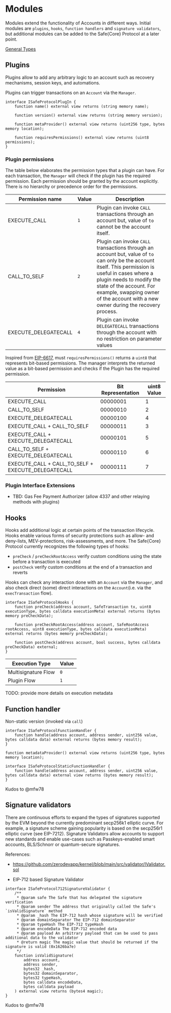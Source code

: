 # Modules

Modules extend the functionality of Accounts in different ways. Initial modules are `plugins`, `hooks`, `function handlers` and `signature validators`, but additional modules can be added to the Safe{Core} Protocol at a later point.

[General Types](../manager/README.md#general-types)

## Plugins

Plugins allow to add any arbitrary logic to an account such as recovery mechanisms, session keys, and automations.

Plugins can trigger transactions on an `Account` via the `Manager`.

```solidity
interface ISafeProtocolPlugIn {
    function name() external view returns (string memory name);

    function version() external view returns (string memory version);

    function metaProvider() external view returns (uint256 type, bytes memory location);

    function requiresPermissions() external view returns (uint8 permissions);
}
```

### Plugin permissions

The table below elaborates the permission types that a plugin can have. For each transaction, the `Manager` will check if the plugin has the required permission. Each permission should be granted by the account explicitly. There is no hierarchy or precedence order for the permissions.

| **Permission name**  | **Value** | **Description**                                                                                                                                                                                                                                                                                  |
|----------------------|-----------|--------------------------------------------------------------------------------------------------------------------------------------------------------------------------------------------------------------------------------------------------------------------------------------------------|
| EXECUTE_CALL         | `1`       | Plugin can invoke `CALL` transactions through an account but, value of `to` cannot be the account itself.                                                                                                                                                                                        |
| CALL_TO_SELF         | `2`       | Plugin can invoke `CALL` transactions through an account but, value of `to` can only be the account itself. This permission is useful in cases where a plugin needs to modify the state of the account. For example, swapping owner of the account with a new owner during the recovery process. |
| EXECUTE_DELEGATECALL | `4`       | Plugin can invoke `DELEGATECALL` transactions through the account with no restriction on parameter values                                                                                                                                                                                        |

Inspired from [EIP-6617](https://eips.ethereum.org/EIPS/eip-6617), must `requiresPermissions()` returns a `uint8` that represents bit-based permissions. The manager interprets the returned value as a bit-based permission and checks if the Plugin has the required permission.

| Permission                                         | Bit Representation | uint8 Value |
|----------------------------------------------------|--------------------|-------------|
| EXECUTE_CALL                                       | 00000001           | 1           |
| CALL_TO_SELF                                       | 00000010           | 2           |
| EXECUTE_DELEGATECALL                               | 00000100           | 4           |
| EXECUTE_CALL + CALL_TO_SELF                        | 00000011           | 3           |
| EXECUTE_CALL + EXECUTE_DELEGATECALL                | 00000101           | 5           |
| CALL_TO_SELF + EXECUTE_DELEGATECALL                | 00000110           | 6           |
| EXECUTE_CALL + CALL_TO_SELF + EXECUTE_DELEGATECALL | 00000111           | 7           |

### Plugin Interface Extensions

- TBD: Gas Fee Payment Authorizer (allow 4337 and other relaying methods with plugins)

## Hooks

Hooks add additional logic at certain points of the transaction lifecycle. Hooks enable various forms of security protections such as allow- and deny-lists, MEV-protections, risk-assessments, and more. The Safe{Core} Protocol currently recognizes the following types of hooks:
- `preCheck` / `preCheckRootAccess` verify custom conditions using the state before a transaction is executed
- `postCheck` verify custom conditions at the end of a transaction and reverts 

Hooks can check any interaction done with an `Account` via the `Manager`, and also check direct (some) direct interactions on the `Account`(i.e. via the `execTransaction` flow).

```solidity
interface ISafeProtocolHooks {
    function preCheck(address account, SafeTransaction tx, uint8 executionType, bytes calldata executionMeta) external returns (bytes memory preCheckData);

    function preCheckRootAccess(address account, SafeRootAccess rootAccess, uint8 executionType, bytes calldata executionMeta) external returns (bytes memory preCheckData);

    function postCheck(address account, bool success, bytes calldata preCheckData) external;
}
```

| Execution Type      | Value |
|---------------------|-------|
| Multisignature Flow | `0`   |
| Plugin Flow         | `1`   |

TODO: provide more details on execution metadata

## Function handler

Non-static version (invoked via `call`)

```solidity
interface ISafeProtocolFunctionHandler {
    function handle(address account, address sender, uint256 value, bytes calldata data) external returns (bytes memory result);
}
```

    function metadataProvider() external view returns (uint256 type, bytes memory location);

```solidity
interface ISafeProtocolStaticFunctionHandler {
    function handle(address account, address sender, uint256 value, bytes calldata data) external view returns (bytes memory result);
}
```

Kudos to @mfw78

## Signature validators

There are continuous efforts to expand the types of signatures supported by the EVM beyond the currently predominant secp256k1 elliptic curve. For example, a signature scheme gaining popularity is based on the secp256r1 elliptic curve (see EIP-7212). Signature Validators allow accounts to support new standards and enable use-cases such as Passkeys-enabled smart accounts, BLS/Schnorr or quantum-secure signatures.

References:
- https://github.com/zerodevapp/kernel/blob/main/src/validator/IValidator.sol


- EIP-712 based Signature Validator

```solidity
interface ISafeProtocol712SignatureValidator {
    /**
     * @param safe The Safe that has delegated the signature verification
     * @param sender The address that originally called the Safe's `isValidSignature` method
     * @param _hash The EIP-712 hash whose signature will be verified
     * @param domainSeparator The EIP-712 domainSeparator
     * @param typeHash The EIP-712 typeHash
     * @param encodeData The EIP-712 encoded data
     * @param payload An arbitrary payload that can be used to pass additional data to the validator
     * @return magic The magic value that should be returned if the signature is valid (0x1626ba7e)
     */
    function isValidSignature(
        address account,
        address sender,
        bytes32 _hash,
        bytes32 domainSeparator,
        bytes32 typeHash,
        bytes calldata encodeData,
        bytes calldata payload
    ) external view returns (bytes4 magic);
}
```

Kudos to @mfw78

